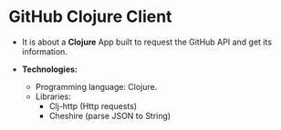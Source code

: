 # GitHub Clojure Client

- It is about a **Clojure** App built to request the GitHub API and get its information.

- **Technologies:**

  - Programming language: Clojure.
  - Libraries:
    - Clj-http (Http requests)
    - Cheshire (parse JSON to String)